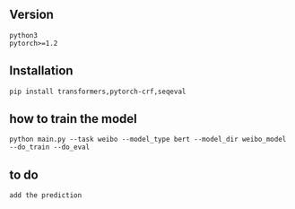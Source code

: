 ## Version
    python3
    pytorch>=1.2
## Installation
    pip install transformers,pytorch-crf,seqeval
## how to train the model
    python main.py --task weibo --model_type bert --model_dir weibo_model --do_train --do_eval
## to do
    add the prediction
